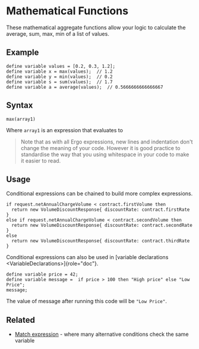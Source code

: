 Mathematical Functions
=======================

These mathematical aggregate functions allow your logic to calculate the average, sum, max, min of a list of values.

Example
-------

``` {.sourceCode .js}
define variable values = [0.2, 0.3, 1.2];
define variable x = max(values);  // 1.2
define variable y = min(values);  // 0.2
define variable s = sum(values);  // 1.7
define variable a = average(values);  // 0.5666666666666667 
```

Syntax
------

    max(array1) 
  
Where `array1` is an expression that evaluates to 

> Note that as with all Ergo expressions, new lines and indentation
> don't change the meaning of your code. However it is good practice to
> standardise the way that you using whitespace in your code to make it
> easier to read.

Usage
-----

Conditional expressions can be chained to build more complex
expressions.

``` {.sourceCode .js}
if request.netAnnualChargeVolume < contract.firstVolume then
  return new VolumeDiscountResponse{ discountRate: contract.firstRate }
else if request.netAnnualChargeVolume < contract.secondVolume then 
  return new VolumeDiscountResponse{ discountRate: contract.secondRate }
else 
  return new VolumeDiscountResponse{ discountRate: contract.thirdRate }
```

Conditional expressions can also be used in [variable
declarations \<VariableDeclarations\>]{role="doc"}.

``` {.sourceCode .js}
define variable price = 42;
define variable message =  if price > 100 then "High price" else "Low Price";
message;
```

The value of message after running this code will be `"Low Price"`.

Related
-------

-   [Match expression](MatchExpressions.md) - where many
    alternative conditions check the same variable
